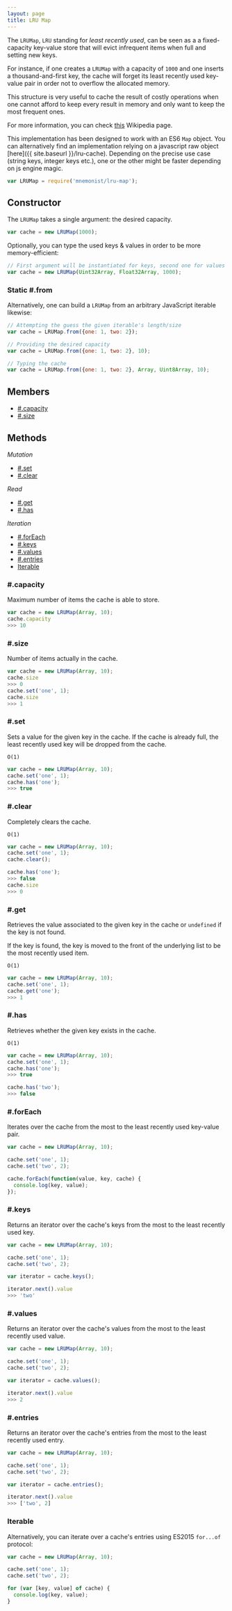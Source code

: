 ```yaml
---
layout: page
title: LRU Map
---
```


The `LRUMap`, `LRU` standing for *least recently used*, can be seen as a a fixed-capacity key-value store that will evict infrequent items when full and setting new keys.

For instance, if one creates a `LRUMap` with a capacity of `1000` and one  inserts a thousand-and-first key, the cache will forget its least recently used key-value pair in order not to overflow the allocated memory.

This structure is very useful to cache the result of costly operations when one cannot afford to keep every result in memory and only want to keep the most frequent ones.

For more information, you can check [this](https://en.wikipedia.org/wiki/Cache_replacement_policies#Least_recently_used_(LRU)) Wikipedia page.

This implementation has been designed to work with an ES6 `Map` object. You can alternatively find an implementation relying on a javascript raw object [here]({{ site.baseurl }}/lru-cache). Depending on the precise use case (string keys, integer keys etc.), one or the other might be faster depending on js engine magic.


```js
var LRUMap = require('mnemonist/lru-map');
```

## Constructor

The `LRUMap` takes a single argument: the desired capacity.

```js
var cache = new LRUMap(1000);
```

Optionally, you can type the used keys & values in order to be more memory-efficient:

```js
// First argument will be instantiated for keys, second one for values
var cache = new LRUMap(Uint32Array, Float32Array, 1000);
```

### Static #.from

Alternatively, one can build a `LRUMap` from an arbitrary JavaScript iterable likewise:

```js
// Attempting the guess the given iterable's length/size
var cache = LRUMap.from({one: 1, two: 2});

// Providing the desired capacity
var cache = LRUMap.from({one: 1, two: 2}, 10);

// Typing the cache
var cache = LRUMap.from({one: 1, two: 2}, Array, Uint8Array, 10);
```

## Members

* [#.capacity](#capacity)
* [#.size](#size)

## Methods

*Mutation*

* [#.set](#set)
* [#.clear](#clear)

*Read*

* [#.get](#get)
* [#.has](#has)

*Iteration*

* [#.forEach](#foreach)
* [#.keys](#keys)
* [#.values](#values)
* [#.entries](#entries)
* [Iterable](#iterable)

### #.capacity

Maximum number of items the cache is able to store.

```js
var cache = new LRUMap(Array, 10);
cache.capacity
>>> 10
```

### #.size

Number of items actually in the cache.

```js
var cache = new LRUMap(Array, 10);
cache.size
>>> 0
cache.set('one', 1);
cache.size
>>> 1
```

### #.set

Sets a value for the given key in the cache. If the cache is already full, the least recently used key will be dropped from the cache.

`O(1)`

```js
var cache = new LRUMap(Array, 10);
cache.set('one', 1);
cache.has('one');
>>> true
```

### #.clear

Completely clears the cache.

`O(1)`

```js
var cache = new LRUMap(Array, 10);
cache.set('one', 1);
cache.clear();

cache.has('one');
>>> false
cache.size
>>> 0
```

### #.get

Retrieves the value associated to the given key in the cache or `undefined` if the key is not found.

If the key is found, the key is moved to the front of the underlying list to be the most recently used item.

`O(1)`

```js
var cache = new LRUMap(Array, 10);
cache.set('one', 1);
cache.get('one');
>>> 1
```

### #.has

Retrieves whether the given key exists in the cache.

`O(1)`

```js
var cache = new LRUMap(Array, 10);
cache.set('one', 1);
cache.has('one');
>>> true

cache.has('two');
>>> false
```

### #.forEach

Iterates over the cache from the most to the least recently used key-value pair.

```js
var cache = new LRUMap(Array, 10);

cache.set('one', 1);
cache.set('two', 2);

cache.forEach(function(value, key, cache) {
  console.log(key, value);
});
```

### #.keys

Returns an iterator over the cache's keys from the most to the least recently used key.

```js
var cache = new LRUMap(Array, 10);

cache.set('one', 1);
cache.set('two', 2);

var iterator = cache.keys();

iterator.next().value
>>> 'two'
```

### #.values

Returns an iterator over the cache's values from the most to the least recently used value.

```js
var cache = new LRUMap(Array, 10);

cache.set('one', 1);
cache.set('two', 2);

var iterator = cache.values();

iterator.next().value
>>> 2
```

### #.entries

Returns an iterator over the cache's entries from the most to the least recently used entry.

```js
var cache = new LRUMap(Array, 10);

cache.set('one', 1);
cache.set('two', 2);

var iterator = cache.entries();

iterator.next().value
>>> ['two', 2]
```

### Iterable

Alternatively, you can iterate over a cache's entries using ES2015 `for...of` protocol:

```js
var cache = new LRUMap(Array, 10);

cache.set('one', 1);
cache.set('two', 2);

for (var [key, value] of cache) {
  console.log(key, value);
}
```
